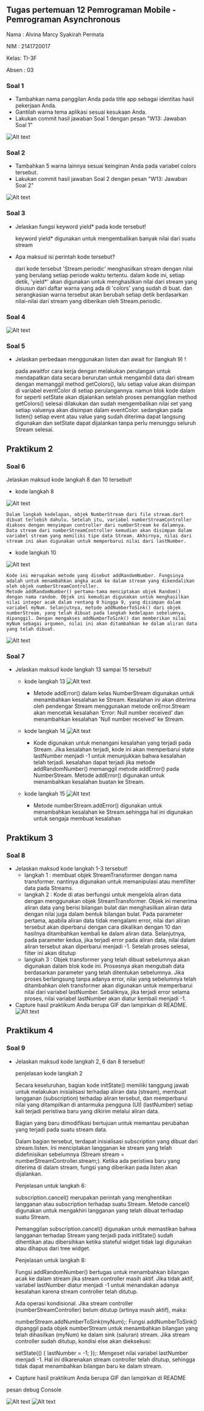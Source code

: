 ## Tugas pertemuan 12 Pemrograman Mobile - Pemrograman Asynchronous ##

Nama : Alvina Marcy Syakirah Permata

NIM : 2141720017

Kelas: TI-3F

Absen : 03

### Soal 1

- Tambahkan nama panggilan Anda pada title app sebagai identitas hasil pekerjaan Anda.
- Gantilah warna tema aplikasi sesuai kesukaan Anda.
- Lakukan commit hasil jawaban Soal 1 dengan pesan "W13: Jawaban Soal 1"

![Alt text](docs/p1s1.png)

### Soal 2

- Tambahkan 5 warna lainnya sesuai keinginan Anda pada variabel colors tersebut.
- Lakukan commit hasil jawaban Soal 2 dengan pesan "W13: Jawaban Soal 2"

![Alt text](docs/p1s2.png)

### Soal 3

- Jelaskan fungsi keyword yield* pada kode tersebut!

    keyword yield* digunakan untuk mengembalikan banyak nilai dari suatu stream
    
- Apa maksud isi perintah kode tersebut?

    dari kode tersebut 'Stream.periodic' menghasilkan stream dengan nilai yang berulang setiap periode waktu tertentu. dalam kode ini, setiap detik, 'yield*' akan digunakan untuk menghasilkan nilai dari stream yang disusun dari daftar warna yang ada di 'colors' yang sudah di buat. dan serangkasian warna tersebut akan berubah setiap detik berdasarkan nilai-nilai dari stream yang diberikan oleh Stream.periodic.

### Soal 4

![Alt text](docs/p1s4.gif)

### Soal 5

- Jelaskan perbedaan menggunakan listen dan await for (langkah 9) !

    pada awaitfor cara kerja dengan melakukan perulangan untuk mendapatkan data secara berurutan untuk mengambil data dari stream dengan memanggil method getColors(), lalu setiap value akan disimpan di variabel eventColor di setiap perulangannya. 
    namun blok kode dalam for seperti setState akan dijalankan setelah proses pemanggilan method getColors() selesai dilakukan dan sudah mengembalikan nilai set yang setiap valuenya akan disimpan dalam eventColor.
    sedangkan pada listen() setiap event atau value yang sudah diterima dapat langsung digunakan dan setState dapat dijalankan tanpa perlu menunggu seluruh Stream selesai.

## Praktikum 2
### Soal 6
Jelaskan maksud kode langkah 8 dan 10 tersebut!

- kode langkah 8

![Alt text](docs/p2s6l8.png)

    Dalam langkah kedelapan, objek NumberStream dari file stream.dart dibuat terlebih dahulu. Setelah itu, variabel numberStreamController diakses dengan menyimpan controller dari numberStream ke dalamnya. Data stream dari numberStreamController kemudian akan disimpan dalam variabel stream yang memiliki tipe data Stream. Akhirnya, nilai dari stream ini akan digunakan untuk memperbarui nilai dari lastNumber.

- kode langkah 10

![Alt text](docs/p2s6l10.png)

    Kode ini merupakan metode yang disebut addRandomNumber. Fungsinya adalah untuk menambahkan angka acak ke dalam stream yang dikendalikan oleh objek numberStreamController.
    Metode addRandomNumber() pertama-tama menciptakan objek Random() dengan nama random. Objek ini kemudian digunakan untuk menghasilkan nilai integer acak dalam rentang 0 hingga 9, yang disimpan dalam variabel myNum. Selanjutnya, metode addNumberToSink() dari objek numberStream, yang telah dibuat pada langkah kedelapan sebelumnya, dipanggil. Dengan mengakses addNumberToSink() dan memberikan nilai myNum sebagai argumen, nilai ini akan ditambahkan ke dalam aliran data yang telah dibuat.

![Alt text](docs/p2s6.gif)

### Soal 7

- Jelaskan maksud kode langkah 13 sampai 15 tersebut!
    - kode langkah 13
    ![Alt text](docs/p2s7l13.png)
        - Metode addError() dalam kelas NumberStream digunakan untuk menambahkan kesalahan ke Stream. Kesalahan ini akan diterima oleh pendengar Stream menggunakan metode onError.Stream akan mencetak kesalahan 'Error: Null number received' dan menambahkan kesalahan 'Null number received' ke Stream.

    - kode langkah 14
    ![Alt text](docs/p2s7l14.png)
        - Kode digunakan untuk menangani kesalahan yang terjadi pada Stream. Jika kesalahan terjadi, kode ini akan memperbarui state lastNumber menjadi -1 untuk menunjukkan bahwa kesalahan telah terjadi. kesalahan dapat terjadi jika metode addRandomNumber() memanggil metode addError() pada NumberStream. Metode addError() digunakan untuk menambahkan kesalahan buatan ke Stream.

    - kode langkah 15
    ![Alt text](docs/p2s7l15.png)
        - Metode numberStream.addError() digunakan untuk menambahkan kesalahan ke Stream.sehingga hal ini digunakan untuk sengaja membuat kesalahan 
        
## Praktikum 3
### Soal 8
- Jelaskan maksud kode langkah 1-3 tersebut!
    - langkah 1 : membuat objek StreamTransformer dengan nama transformer. nantinya digunakan untuk memanipulasi atau memfilter data pada Streams.
    - langkah 2 : Kode di atas berfungsi untuk mengelola aliran data dengan menggunakan objek StreamTransformer. Objek ini menerima aliran data yang berisi bilangan bulat dan menghasilkan aliran data dengan nilai juga dalam bentuk bilangan bulat. Pada parameter pertama, apabila aliran data tidak mengalami error, nilai dari aliran tersebut akan diperbarui dengan cara dikalikan dengan 10 dan hasilnya ditambahkan kembali ke dalam aliran data. Selanjutnya, pada parameter kedua, jika terjadi error pada aliran data, nilai dalam aliran tersebut akan diperbarui menjadi -1. Setelah proses selesai, filter ini akan ditutup
    - langkah 3 : Objek transformer yang telah dibuat sebelumnya akan digunakan dalam blok kode ini. Prosesnya akan mengubah data berdasarkan parameter yang telah ditentukan sebelumnya. Jika proses berlangsung tanpa adanya error, nilai yang sebelumnya telah ditambahkan oleh transformer akan digunakan untuk memperbarui nilai dari variabel lastNumber. Sebaliknya, jika terjadi error selama proses, nilai variabel lastNumber akan diatur kembali menjadi -1.
- Capture hasil praktikum Anda berupa GIF dan lampirkan di README.
![Alt text](docs/p3s8.gif)

## Praktikum 4
### Soal 9
- Jelaskan maksud kode langkah 2, 6 dan 8 tersebut!

    penjelasan kode langkah 2

    Secara keseluruhan, bagian kode initState() memiliki tanggung jawab untuk melakukan inisialisasi terhadap aliran data (stream), membuat langganan (subscription) terhadap aliran tersebut, dan memperbarui nilai yang ditampilkan di antarmuka pengguna (UI) (lastNumber) setiap kali terjadi peristiwa baru yang dikirim melalui aliran data.

    Bagian yang baru dimodifikasi bertujuan untuk memantau perubahan yang terjadi pada suatu stream data.

    Dalam bagian tersebut, terdapat inisialisasi subscription yang dibuat dari stream.listen. Ini menciptakan langganan ke stream yang telah didefinisikan sebelumnya (Stream stream = numberStreamController.stream;). Ketika ada peristiwa baru yang diterima di dalam stream, fungsi yang diberikan pada listen akan dijalankan.

    Penjelasan untuk langkah 6:

    subscription.cancel() merupakan perintah yang menghentikan langganan atau subscription terhadap suatu Stream. Metode cancel() digunakan untuk mengakhiri langganan yang telah dibuat terhadap suatu Stream.

    Pemanggilan subscription.cancel() digunakan untuk memastikan bahwa langganan terhadap Stream yang terjadi pada initState() sudah dihentikan atau dibersihkan ketika stateful widget tidak lagi digunakan atau dihapus dari tree widget.

    Penjelasan untuk langkah 8:

    Fungsi addRandomNumber() bertugas untuk menambahkan bilangan acak ke dalam stream jika stream controller masih aktif. Jika tidak aktif, variabel lastNumber diatur menjadi -1 untuk menandakan adanya kesalahan karena stream controller telah ditutup.

    Ada operasi kondisional. Jika stream controller (numberStreamController) belum ditutup (artinya masih aktif), maka:

    numberStream.addNumberToSink(myNum);: Fungsi addNumberToSink() dipanggil pada objek numberStream untuk menambahkan bilangan yang telah dihasilkan (myNum) ke dalam sink (saluran) stream. Jika stream controller sudah ditutup, kondisi else akan dieksekusi:

    setState(() { lastNumber = -1; });: Mengeset nilai variabel lastNumber menjadi -1. Hal ini dikarenakan stream controller telah ditutup, sehingga tidak dapat menambahkan bilangan baru ke dalam stream.


- Capture hasil praktikum Anda berupa GIF dan lampirkan di README

pesan debug Console

![Alt text](docs/p4s9.1.png.png)
![Alt text](docs/p4s9.2.gif)